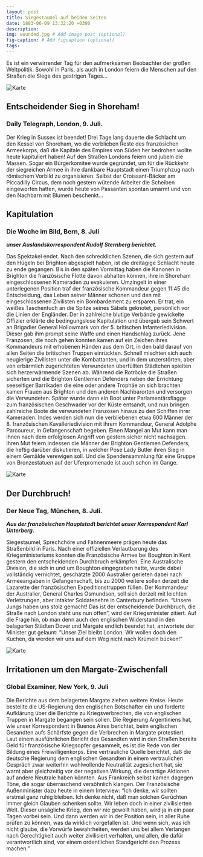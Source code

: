 ```yaml
---
layout: post
title: Siegestaumel auf beiden Seiten
date: 1883-06-09 13:32:20 +0300
description: 
img: wounded.jpg # Add image post (optional)
fig-caption: # Add figcaption (optional)
tags: 
---
```


Es ist ein verwirrender Tag für den aufmerksamen Beobachter der großen Weltpolitik. Sowohl in Paris, als auch in London feiern die Menschen auf den Straßen die Siege des gestrigen Tages...

![Karte]({{site.baseurl}}/assets/img/brighton9jul.jpg)

## Entscheidender Sieg in Shoreham!

### Daily Telegraph, London, 9. Juli.

Der Krieg in Sussex ist beendet! Drei Tage lang dauerte die Schlacht um den Kessel von Shoreham, wo die verblieben Reste des französichen Armeekorps, daß die Kapitale des Empires von Süden her bedrohen wollte heute kapituliert haben! Auf den Straßen Londons feiern und jubeln die Massen. Sogar ein Bürgerkomitee wurde gegründet, um für die Rückkehr der siegreichen Armee in ihre dankbare Hauptstadt einen Triumphzug nach römischem Vorbild zu organisieren. Selbst der Croissant-Bäcker am Piccadilly Circus, dem noch gestern wütende Arbeiter die Scheiben eingeworfen hatten, wurde heute von Passanten spontan umarmt und von den Nachbarn mit Blumen beschenkt...


## Kapitulation

### Die Woche im Bild, Bern, 8. Juli
***unser Auslandskorrespondent Rudolf Sternberg berichtet.***

Das Spektakel endet. Nach den schrecklichen Szenen, die sich gestern auf den Hügeln bei Brighton abgespielt haben, ist die dreitägige Schlacht heute zu ende gegangen. Bis in den späten Vormittag haben die Kanonen in Brighton die französische Flotte davon abhalten können, ihre in Shoreham eingeschlossenen Kameraden zu evakuieren. Umzingelt in einer unterlegenen Position traf der französische Kommandeur gegen 11:45 die Entscheidung, das Leben seiner Männer schonen und den mit eingeschlossenen Zivilisten ein Bombardement zu ersparen. Er trat, ein weißes Taschentuch an die Spitze seines Säbels geknotet, persönlich vor die Linien der Engländer. Der in zahlreiche blutige Verbände gewickelte Offizier erklärte die bedingungslose Kapitulation und übergab sein Schwert an Brigadier General Hollowmark von der 5. britischen Infanteriedivision. Dieser gab ihm prompt seine Waffe und einen Handschlag zurück. Jene Franzosen, die noch gehen konnten kamen auf ein Zeichen ihres Kommandeurs mit erhobenen Händen aus dem Ort, in den bald darauf von allen Seiten die britischen Truppen einrückten. Schnell mischten sich auch neugierige Zivilisten unter die Kombattanten, und in dem unzerstörten, aber von erbärmlich zugerichteten Verwundeten überfüllten Städtchen spielten sich herzerwärmende Szenen ab. Während die Rotröcke die Straßen sicherten und die Brighton Gentlemen Defenders neben der Errichtung seeseitiger Barrikaden die eine oder andere Trophäe an sich brachten kamen Frauen aus Brighton und den anderen Nachbarorten und versorgen die Verwundeten. Später wurde dann ein Boot unter Parlamentärsflagge zum französischen Geschwader vor der Küste entsandt, und nun bringen zahlreiche Boote die verwundeten Franzosen hinaus zu den Schiffen ihrer Kameraden. Indes werden sich nun die verbliebenen etwa 600 Männer der 8. französischen Kavalleriedivision mit ihrem Kommandeur, General Adolphe Parcoureur, in Gefangenschaft begeben. Einen Mangel an Mut kann man ihnen nach dem erfolglosen Angriff von gestern sicher nicht nachsagen. Ihren Mut feiern indessen die Männer der Brighton Gentlemen Defenders, die heftig darüber diskutieren, in welcher Pose Lady Butler ihren Sieg in einem Gemälde verewigen soll. Und die Spendensammlung für eine Gruppe von Bronzestatuen auf der Uferpromenade ist auch schon im Gange.

![Karte]({{site.baseurl}}/assets/img/boughton9jul.jpg)

## Der Durchbruch!

### Der Neue Tag, München, 8. Juli.

***Aus der französischen Hauptstadt berichtet unser Korrespondent Karl Unterberg.***

Siegestaumel, Sprechchöre und Fahnenmeere prägen heute das Straßenbild in Paris. Nach einer offiziellen Verlautbarung des Kriegsministeriums konnten die Französische Armee bei Boughton in Kent gestern den entscheidenden Durchbruch erkämpfen. Eine Australische Division, die sich in und um Boughton eingegraben hatte, wurde dabei vollständig vernichtet, geschätzte 2000 Australier gerieten dabei nach Armeeangaben in Gefangenschaft, bis zu 2000 weitere sollen derzeit die Lazarette der französischen Expeditionstruppen füllen. Der Kommandeur der Australier, General Charles Osmundson, soll sich derzeit mit leichten Verletzungen, aber intakter Soldatenehre in Canterbury befinden. “Unsere Jungs haben uns stolz gemacht! Das ist der entscheidende Durchbruch, die Straße nach London steht uns nun offen”, wird der Kriegsminister zitiert. Auf die Frage hin, ob man denn auch den englischen Widerstand in den belagerten Städten Dover und Margate endlich beendet hat, antwortete der Minister gut gelaunt: ”Unser Ziel bleibt London. Wir wollen doch den Kuchen, da werden wir uns auf dem Weg nicht nach Krümeln bücken!”

![Karte]({{site.baseurl}}/assets/img/margate9jul.jpg)

## Irritationen um den Margate-Zwischenfall

### Global Examiner, New York, 9. Juli

Die Berichte aus dem belagerten Margate ziehen weitere Kreise. Heute bestellte die US-Regierung den englischen Botschafter ein und forderte Aufklärung über die Berichte zu Kriegsverbrechen, die von englischen Truppen in Margate begangen sein sollen. Die Regierung Argentiniens hat, wie unser Korrespondent in Buenos Aires berichtet, beim englischen Gesandten aufs Schärfste gegen die Verbrechen in Margate protestiert. Laut einem ausführlichen Bericht des Gesandten wird in den Straßen bereits Geld für französische Kriegsopfer gesammelt, es ist die Rede von der Bildung eines Freiwilligenkorps. Eine vertrauliche Quelle berichtet, daß die deutsche Regierung dem englischen Gesandten in einem vertraulichen Gespräch zwar weiterhin wohlwollende Neutralität zugesichert hat, sie warnt aber gleichzeitig vor der negativen Wirkung, die derartige Aktionen auf andere Neutrale haben könnten. Aus Frankreich selbst kamen dagegen Töne, die sogar überraschend versöhnlich klangen. Der Französische Außenminister dazu heute in einem Interview: “Ich denke, wir sollten erstmal ganz ruhig bleiben. Ich denke nicht, daß man solchen Gerüchten immer gleich Glauben schenken sollte. Wir leben doch in einer zivilisierten Welt. Dieser unsägliche Krieg, den wir nie gewollt haben, wird ja in ein paar Tagen vorbei sein. Und dann werden wir in der Position sein, in aller Ruhe prüfen zu können, was da wirklich vorgefallen ist. Und wenn sich, was ich nicht glaube, die Vorwürfe bewahrheiten, werden uns bei allem Verlangen nach Gerechtigkeit auch weiter zivilisiert verhalten, und allen, die dafür verantwortlich sind, vor einem ordentlichen Standgericht den Prozess machen.”

